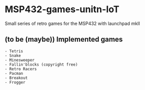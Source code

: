 # MSP432-games-unitn-IoT
Small series of retro games for the MSP432 with launchpad mkII

## (to be (maybe)) Implemented games
    - Tetris
    - Snake
    - Minesweeper
    - Fallin'blocks (copyright free)
    - Retro Racers
    - Pacman
    - Breakout
    - Frogger
